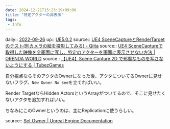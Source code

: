 ```yaml
---
date: 2024-12-21T15:23:19+09:00
title: "特定アクターの非表示"
tags:
 - Info
---
```


daily:: [2022-09-26](Daily_Note/2022-09-26.md)
up:: [UE5.0.2](../Bar/App/UE5.0.2.md)
source:: [UE4 SceneCaptureとRenderTargetのテスト(別カメラの絵を投影してみる) - Qiita](https://qiita.com/unknown_ds/items/e63a78190a53a60fcaf8)
source:: [UE4 SceneCaptureで取得した映像を全画面に写し、特定のアクターを画面に表示させない方法 | ORENDA WORLD](https://orenda.co.jp/blog/2462/)
source:: [【UE4】Scene Capture 2D で邪魔なものを写さないようにする | TubezGames](https://www.tubezgames.com/2017/09/scene-capture-2d-hidden/)

自分視点ならそのアクタのOwnerになった後、アクタについてるOwnerに見せないフラグ、`New Owner No See`を立てればいい。

Render TargetならHidden ActorsというArrayがついてるので、そこに見せたくないアクタを追加すればいい。

ちなみにこのOwnerというのは、主にReplicationに使うらしい。

source:: [Set Owner | Unreal Engine Documentation](https://docs.unrealengine.com/5.0/en-US/BlueprintAPI/Actor/SetOwner/)